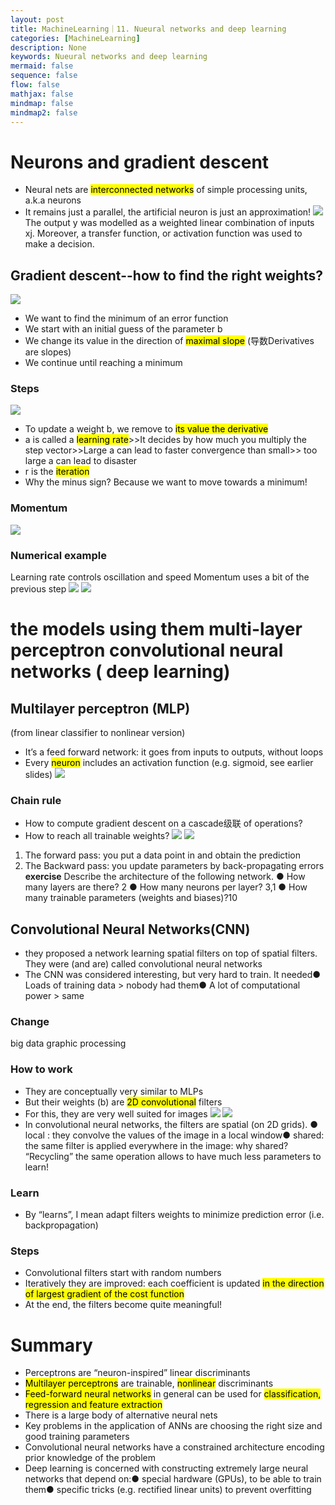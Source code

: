 ```yaml
---
layout: post
title: MachineLearning｜11. Nueural networks and deep learning
categories: [MachineLearning]
description: None
keywords: Nueural networks and deep learning
mermaid: false
sequence: false
flow: false
mathjax: false
mindmap: false
mindmap2: false
---
```

# Neurons and gradient descent
- Neural nets are <mark class="hltr-yellow">interconnected networks</mark> of simple processing units, a.k.a neurons
- It remains just a parallel, the artificial neuron is just an approximation!
![](/images/posts/e1854a76c71801fa05b63cdcc8df20e.png)
The output y was modelled as a weighted linear combination of 
inputs xj. Moreover, a transfer function, or activation function was used to make a decision.
## Gradient descent--how to find the right weights?
![](/images/posts/fcd04d013b82d719b47394c807468bf.png)
- We want to find the minimum of an error function
- We start with an initial guess of the parameter b
-  We change its value in the direction of <mark class="hltr-cyan">maximal slope</mark> (导数Derivatives are slopes)
-  We continue until reaching a minimum
### Steps
![](/images/posts/406563f7a1612cd22c7d022a03ec8bf.png)
- To update a weight b, we remove to <mark class="hltr-cyan">its value the derivative</mark>
- a is called a <mark class="hltr-cyan">learning rate</mark>>>It decides by how much you multiply the step vector>>Large a can lead to faster convergence than small>> too large a can lead to disaster
- r is the <mark class="hltr-cyan">iteration</mark>
- Why the minus sign? Because we want to move towards a minimum!
### Momentum
![](/images/posts/180660bff8543cd83c9572f963619a1.png)
### Numerical example
Learning rate controls oscillation and speed
Momentum uses a bit of the previous step
![](/images/posts/3d375e4b508a68b06aee5e1f50e64cd.png)
![](/images/posts/42d9ae86c4a881a9763de2dfe7a21a9.jpg)
#  the models using them multi-layer perceptron convolutional neural networks ( deep learning)
##  Multilayer perceptron (MLP) 
(from linear classifier to nonlinear version)
- It’s a feed forward network: it goes from inputs to outputs, without loops
- Every <mark class="hltr-yellow">neuron</mark> includes an activation function (e.g. sigmoid, see earlier slides)
![](/images/posts/3948b8cc0b8edb04747f9b1872eb42e.png)
### Chain rule
- How to compute gradient descent on a cascade级联 of operations?
- How to reach all trainable weights?
![](/images/posts/7f0b6cde9605e7be94f1fef714e9d67.png)
![](/images/posts/245f99775be317ce5f517f38306268d.png)
1. The forward pass: you put a data point in and obtain the prediction
2. The Backward pass: you update parameters by back-propagating errors
**exercise**
Describe the architecture of the following network.
● How many layers are there? 2
● How many neurons per layer? 3,1
● How many trainable parameters (weights and biases)?10
## Convolutional Neural Networks(CNN)
 - they proposed a network learning spatial filters on top of spatial filters. They were (and are) called convolutional neural networks
- The CNN was considered interesting, but very hard to train. It needed● Loads of training data > nobody had them● A lot of computational power > same
### Change
big data
graphic processing
### How to work 
- They are conceptually very similar to MLPs
- But their weights (b) are <mark class="hltr-green">2D convolutional</mark> filters
- For this, they are very well suited for images
![](/images/posts/d46bfe4432033414ed2e96953c55ef5.png)
![](/images/posts/4fb227f9d791d464005deebfb4d4eea.png)
- In convolutional neural networks, the filters are spatial (on 2D grids). ● local : they convolve the values of the image in a local window● shared: the same filter is applied everywhere in the image: why shared? “Recycling” the same operation allows to have much less parameters to learn!
### Learn
- By “learns”, I mean adapt filters weights to minimize prediction error (i.e. backpropagation)
### Steps
- Convolutional filters start with random numbers 
- Iteratively they are improved: each coefficient is updated <mark class="hltr-yellow">in the direction of largest gradient of the cost function</mark>
- At the end, the filters become quite meaningful!
# Summary
- Perceptrons are “neuron-inspired” linear discriminants
- <mark class="hltr-cyan">Multilayer perceptrons</mark> are trainable, <mark class="hltr-cyan">nonlinear</mark> discriminants
-  <mark class="hltr-cyan">Feed-forward neural networks</mark> in general can be used for <mark class="hltr-cyan">classification, regression and feature extraction</mark>
-  There is a large body of alternative neural nets
-  Key problems in the application of ANNs are choosing the right size and good training parameters
- Convolutional neural networks have a constrained architecture encoding prior knowledge of the problem
- Deep learning is concerned with constructing extremely large neural networks that depend on:● special hardware (GPUs), to be able to train them● specific tricks (e.g. rectified linear units) to prevent overfitting
